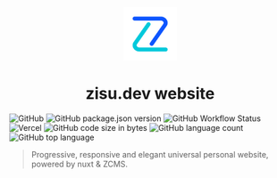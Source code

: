 <div align="center">
  <img src="./static/icon.png" width="96" height="96">
  <h1>zisu.dev website</h1>
</div>

![GitHub](https://img.shields.io/github/license/thezzisu/zisu.dev?style=flat-square)
![GitHub package.json version](https://img.shields.io/github/package-json/v/thezzisu/zisu.dev?style=flat-square)
![GitHub Workflow Status](https://img.shields.io/github/workflow/status/thezzisu/zisu.dev/ci?style=flat-square&logo=github)
![Vercel](https://img.shields.io/github/deployments/thezzisu/zisu.dev/Production?label=deploy&logo=vercel&style=flat-square)
![GitHub code size in bytes](https://img.shields.io/github/languages/code-size/thezzisu/zisu.dev?style=flat-square)
![GitHub language count](https://img.shields.io/github/languages/count/thezzisu/zisu.dev?style=flat-square)
![GitHub top language](https://img.shields.io/github/languages/top/thezzisu/zisu.dev?style=flat-square)

> Progressive, responsive and elegant universal personal website, powered by nuxt & ZCMS.
